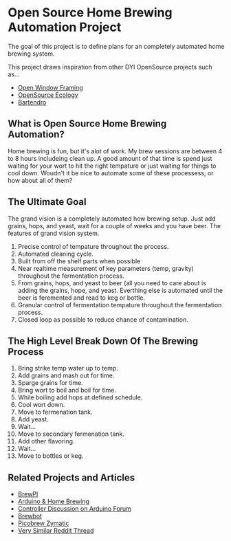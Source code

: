 Open Source Home Brewing Automation Project
=======================

The goal of this project is to define plans for an completely automated home brewing system.

This project draws inspiration from other DYI OpenSource projects such as...

- [Open Window Framing](https://github.com/luke0x/open-window-farming)
- [OpenSource Ecology](https://github.com/OSE)
- [Bartendro](https://github.com/partyrobotics/bartendro)

## What is Open Source Home Brewing Automation?

Home brewing is fun, but it's alot of work. My brew sessions are between 4 to 8 hours includeing clean up. A good amount of that time is spend just waiting for your wort to hit the right tempature or just waiting for things to cool down. Woudn't it be nice to automate some of these processess, or how about all of them?

## The Ultimate Goal

The grand vision is a completely automated how brewing setup. Just add grains, hops, and yeast, wait for a couple of weeks and you have beer. The features of grand vision system.

1. Precise control of tempature throughout the process.
1. Automated cleaning cycle.
1. Built from off the shelf parts when possible
1. Near realtime measurement of key parameters (temp, gravity) throughout the fermentation process.
1. From grains, hops, and yeast to beer (all you need to care about is adding the grains, hope, and yeast. Everthing else is automated until the beer is feremented and read to keg or bottle.
1. Granular control of fermentation tempature throughout the fermentation process.
1. Closed loop as possible to reduce chance of contamination. 

## The High Level Break Down Of The Brewing Process

1. Bring strike temp water up to temp.
2. Add grains and mash out for time.
3. Sparge grains for time.
4. Bring wort to boil and boil for time.
5. While boiling add hops at defined schedule.
6. Cool wort down.
7. Move to fermenation tank.
8. Add yeast.
9. Wait...
10. Move to secondary fermenation tank.
11. Add other flavoring.
12. Wait...
13. Move to bottles or keg.

## Related Projects and Articles

- [BrewPI](http://www.brewpi.com/)
- [Arduino & Home Brewing](http://makezine.com/2014/03/28/homebrewing-and-arduino-the-perfect-recipe/)
- [Controller Discussion on Arduino Forum](http://forum.arduino.cc/index.php?topic=189995.0)
- [Brewbot](http://www.brewbot.ca/index.html)
- [Picobrew Zymatic](http://picobrew.com/Shop/productdetails.cshtml/0)
- [Very Similar Reddit Thread](http://www.reddit.com/r/Homebrewing/comments/1rlxr0/designing_an_automated_brewery/)
